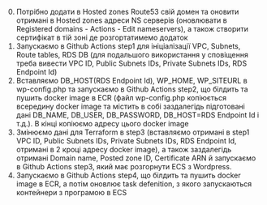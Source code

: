 0. Потрібно додати в Hosted zones Route53 свій домен та оновити отримані в Hosted zones адреси NS серверів (оновлювати в Registered domains - Actions - Edit nameservers), а також створити сертифікат в тій зоні де розгортатимемо додаток
1. Запускаємо в Github Actions step1 для ініціалізації VPC, Subnets, Route tables, RDS DB (для подальшого використання у сповіщення треба вивести VPC ID, Public Subnets IDs, Private Subnets IDs, RDS Endpoint Id)
2. Вставляємо DB_HOST(RDS Endpoint Id), WP_HOME, WP_SITEURL в wp-config.php та запускаємо в Github Actions step2, що білдить та пушить docker image в ECR (файл wp-config.php копіюється всередину docker image та містить в собі заздалегідь підготовані дані DB_NAME, DB_USER, DB_PASSWORD, DB_HOST=RDS Endpoint Id і т.д.). В кінці копіюємо адресу цього docker image
3. Змінюємо дані для Terraform в step3 (вставляємо отримані в step1 VPC ID, Public Subnets IDs, Private Subnets IDs, RDS Endpoint Id, отримані в 2 кроці адресу docker image), а також заздалегідь отримані Domain name, Рosted zone ID, Certificate ARN й запускаємо в Github Actions step3, який має розгорнути ECS з Wordpress.
4. Запускаємо в Github Actions step4, що білдить та пушить docker image в ECR, а потім оновлює task defenition, з якого запускаються контейнери з програмою в ECS
